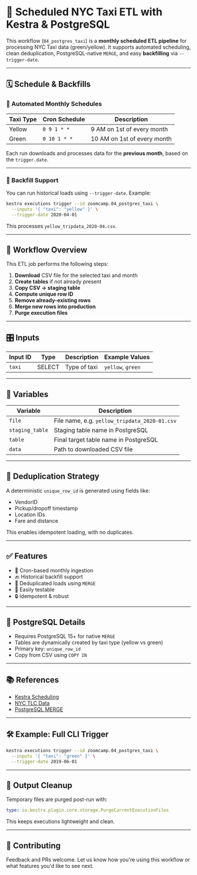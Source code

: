 # 🚖 Scheduled NYC Taxi ETL with Kestra & PostgreSQL

This workflow (`04_postgres_taxi`) is a **monthly scheduled ETL pipeline** for processing NYC Taxi data (green/yellow). It supports automated scheduling, clean deduplication, PostgreSQL-native `MERGE`, and easy **backfilling** via `--trigger-date`.

---

## 🗓️ Schedule & Backfills

### 📅 Automated Monthly Schedules

| Taxi Type | Cron Schedule         | Description                 |
|-----------|-----------------------|-----------------------------|
| Yellow    | `0 9 1 * *`           | 9 AM on 1st of every month  |
| Green     | `0 10 1 * *`          | 10 AM on 1st of every month |

Each run downloads and processes data for the **previous month**, based on the `trigger.date`.

---

### 🔁 Backfill Support

You can run historical loads using `--trigger-date`. Example:

```bash
kestra executions trigger --id zoomcamp.04_postgres_taxi \
  --inputs '{ "taxi": "yellow" }' \
  --trigger-date 2020-04-01
```

This processes `yellow_tripdata_2020-04.csv`.

---

## 🚀 Workflow Overview

This ETL job performs the following steps:

1. **Download** CSV file for the selected taxi and month
2. **Create tables** if not already present
3. **Copy CSV → staging table**
4. **Compute unique row ID**
5. **Remove already-existing rows**
6. **Merge new rows into production**
7. **Purge execution files**

---

## 🎛️ Inputs

| Input ID | Type   | Description         | Example Values |
|----------|--------|---------------------|----------------|
| `taxi`   | SELECT | Type of taxi        | `yellow`, `green` |

---

## 🔧 Variables

| Variable         | Description                                      |
|------------------|--------------------------------------------------|
| `file`           | File name, e.g. `yellow_tripdata_2020-01.csv`    |
| `staging_table`  | Staging table name in PostgreSQL                 |
| `table`          | Final target table name in PostgreSQL            |
| `data`           | Path to downloaded CSV file                      |

---

## 🔁 Deduplication Strategy

A deterministic `unique_row_id` is generated using fields like:

- VendorID
- Pickup/dropoff timestamp
- Location IDs
- Fare and distance

This enables idempotent loading, with no duplicates.

---

## ✅ Features

- 📅 Cron-based monthly ingestion
- 🔙 Historical backfill support
- 🧹 Deduplicated loads using `MERGE`
- 🧪 Easily testable
- 🔒 Idempotent & robust

---

## 🔐 PostgreSQL Details

- Requires PostgreSQL 15+ for native `MERGE`
- Tables are dynamically created by taxi type (yellow vs green)
- Primary key: `unique_row_id`
- Copy from CSV using `COPY IN`

---

## 📚 References

- [Kestra Scheduling](https://kestra.io/docs/concepts/triggers)
- [NYC TLC Data](https://www.nyc.gov/site/tlc/about/tlc-trip-record-data.page)
- [PostgreSQL MERGE](https://www.postgresql.org/docs/current/sql-merge.html)

---

## 🛠️ Example: Full CLI Trigger

```bash
kestra executions trigger --id zoomcamp.04_postgres_taxi \
  --inputs '{ "taxi": "green" }' \
  --trigger-date 2019-06-01
```

---

## 📁 Output Cleanup

Temporary files are purged post-run with:

```yaml
type: io.kestra.plugin.core.storage.PurgeCurrentExecutionFiles
```

This keeps executions lightweight and clean.

---

## 🤝 Contributing

Feedback and PRs welcome. Let us know how you're using this workflow or what features you'd like to see next.
